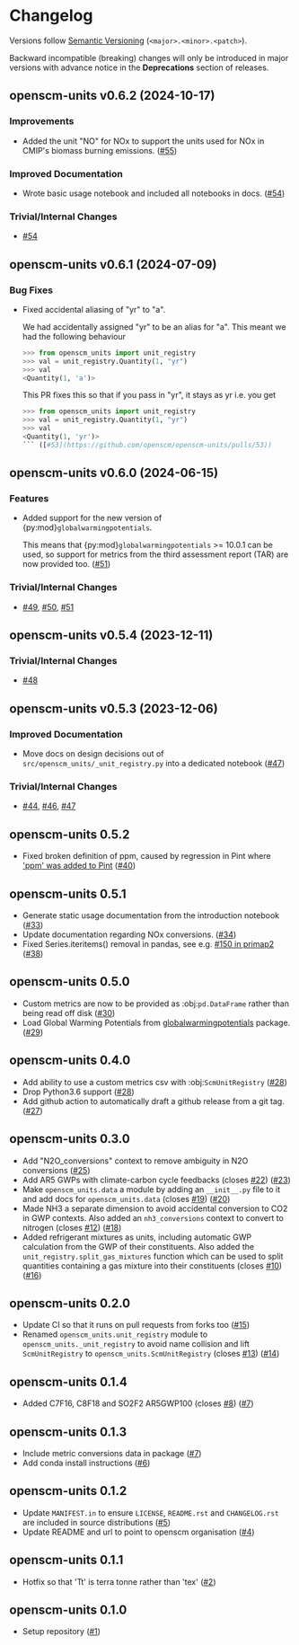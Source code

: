 # Changelog

Versions follow [Semantic Versioning](https://semver.org/) (`<major>.<minor>.<patch>`).

Backward incompatible (breaking) changes will only be introduced in major versions
with advance notice in the **Deprecations** section of releases.


<!--
You should *NOT* be adding new changelog entries to this file, this
file is managed by towncrier. See changelog/README.md.

You *may* edit previous changelogs to fix problems like typo corrections or such.
To add a new changelog entry, please see
https://pip.pypa.io/en/latest/development/contributing/#news-entries,
noting that we use the `changelog` directory instead of news, md instead
of rst and use slightly different categories.
-->

<!-- towncrier release notes start -->

## openscm-units v0.6.2 (2024-10-17)

### Improvements

- Added the unit "NO" for NOx to support the units used for NOx in CMIP's biomass burning emissions. ([#55](https://github.com/openscm/openscm-units/pulls/55))

### Improved Documentation

- Wrote basic usage notebook and included all notebooks in docs. ([#54](https://github.com/openscm/openscm-units/pulls/54))

### Trivial/Internal Changes

- [#54](https://github.com/openscm/openscm-units/pulls/54)


## openscm-units v0.6.1 (2024-07-09)


### Bug Fixes

- Fixed accidental aliasing of "yr" to "a".

  We had accidentally assigned "yr" to be an alias for "a".
  This meant we had the following behaviour

  ```python
  >>> from openscm_units import unit_registry
  >>> val = unit_registry.Quantity(1, "yr")
  >>> val
  <Quantity(1, 'a')>
  ```

  This PR fixes this so that if you pass in "yr", it stays as yr i.e. you get

  ```python
  >>> from openscm_units import unit_registry
  >>> val = unit_registry.Quantity(1, "yr")
  >>> val
  <Quantity(1, 'yr')>
  ``` ([#53](https://github.com/openscm/openscm-units/pulls/53))


## openscm-units v0.6.0 (2024-06-15)


### Features

- Added support for the new version of {py:mod}`globalwarmingpotentials`.

  This means that {py:mod}`globalwarmingpotentials` >= 10.0.1 can be used,
  so support for metrics from the third assessment report (TAR)
  are now provided too. ([#51](https://github.com/openscm/openscm-units/pulls/51))

### Trivial/Internal Changes

- [#49](https://github.com/openscm/openscm-units/pulls/49), [#50](https://github.com/openscm/openscm-units/pulls/50), [#51](https://github.com/openscm/openscm-units/pulls/51)


## openscm-units v0.5.4 (2023-12-11)


### Trivial/Internal Changes

- [#48](https://github.com/openscm/openscm-units/pulls/48)


## openscm-units v0.5.3 (2023-12-06)


### Improved Documentation

- Move docs on design decisions out of `src/openscm_units/_unit_registry.py` into a dedicated notebook ([#47](https://github.com/openscm/openscm-units/pulls/47))

### Trivial/Internal Changes

- [#44](https://github.com/openscm/openscm-units/pulls/44), [#46](https://github.com/openscm/openscm-units/pulls/46), [#47](https://github.com/openscm/openscm-units/pulls/47)


## openscm-units 0.5.2

- Fixed broken definition of ppm, caused by regression in Pint where [\'ppm\' was added to Pint](https://github.com/hgrecco/pint/pull/1661) ([#40](https://github.com/openscm/openscm-units/pull/40))

## openscm-units 0.5.1

- Generate static usage documentation from the introduction notebook ([#33](https://github.com/openscm/openscm-units/pull/33))
- Update documentation regarding NOx conversions. ([#34](https://github.com/openscm/openscm-units/pull/34))
- Fixed Series.iteritems() removal in pandas, see e.g. [#150 in primap2](https://github.com/pik-primap/primap2/issues/150) ([#38](https://github.com/openscm/openscm-units/pull/38))

## openscm-units 0.5.0

- Custom metrics are now to be provided as :obj:`pd.DataFrame` rather than being read off disk ([#30](https://github.com/openscm/openscm-units/pull/30))
- Load Global Warming Potentials from [globalwarmingpotentials](https://github.com/openclimatedata/globalwarmingpotentials) package. ([#29](https://github.com/openscm/openscm-units/pull/29))

## openscm-units 0.4.0

- Add ability to use a custom metrics csv with :obj:`ScmUnitRegistry` ([#28](https://github.com/openscm/openscm-units/pull/28))
- Drop Python3.6 support ([#28](https://github.com/openscm/openscm-units/pull/28))
- Add github action to automatically draft a github release from a git tag. ([#27](https://github.com/openscm/openscm-units/pull/27))

## openscm-units 0.3.0

- Add \"N2O_conversions\" context to remove ambiguity in N2O conversions ([#25](https://github.com/openscm/openscm-units/pull/25))
- Add AR5 GWPs with climate-carbon cycle feedbacks (closes [#22](https://github.com/openscm/openscm-units/issues/22)) ([#23](https://github.com/openscm/openscm-units/pull/23))
- Make `openscm_units.data` a module by adding an `__init__.py` file to it and add docs for `openscm_units.data` (closes [#19](https://github.com/openscm/openscm-units/issues/19)) ([#20](https://github.com/openscm/openscm-units/pull/20))
- Made NH3 a separate dimension to avoid accidental conversion to CO2 in GWP contexts. Also added an `nh3_conversions` context to convert to nitrogen (closes [#12](https://github.com/openscm/openscm-units/issues/12)) ([#18](https://github.com/openscm/openscm-units/pull/18))
- Added refrigerant mixtures as units, including automatic GWP calculation from the GWP of their constituents. Also added the `unit_registry.split_gas_mixtures` function which can be used to split quantities containing a gas mixture into their constituents (closes [#10](https://github.com/openscm/openscm-units/issues/10)) ([#16](https://github.com/openscm/openscm-units/pull/16))

## openscm-units 0.2.0

- Update CI so that it runs on pull requests from forks too ([#15](https://github.com/openscm/openscm-units/pull/15))
- Renamed `openscm_units.unit_registry` module to `openscm_units._unit_registry` to avoid name collision and lift `ScmUnitRegistry` to `openscm_units.ScmUnitRegistry` (closes [#13](https://github.com/openscm/openscm-units/issues/13)) ([#14](https://github.com/openscm/openscm-units/pull/14))

## openscm-units 0.1.4

- Added C7F16, C8F18 and SO2F2 AR5GWP100 (closes [#8](https://github.com/openscm/openscm-units/issues/8)) ([#7](https://github.com/openscm/openscm-units/pull/7))

## openscm-units 0.1.3

- Include metric conversions data in package ([#7](https://github.com/openscm/openscm-units/pull/7))
- Add conda install instructions ([#6](https://github.com/openscm/openscm-units/pull/6))

## openscm-units 0.1.2

- Update `MANIFEST.in` to ensure `LICENSE`, `README.rst` and `CHANGELOG.rst` are included in source distributions ([#5](https://github.com/openscm/openscm-units/pull/5))
- Update README and url to point to openscm organisation ([#4](https://github.com/openscm/openscm-units/pull/4))

## openscm-units 0.1.1

- Hotfix so that \'Tt\' is terra tonne rather than \'tex\' ([#2](https://github.com/openscm/openscm-units/pull/2))

## openscm-units 0.1.0

- Setup repository ([#1](https://github.com/openscm/openscm-units/pull/1))
